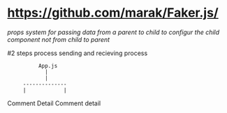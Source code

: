 # https://github.com/marak/Faker.js/

_props system for passing data from a parent to child
to configur the child component not from child to parent_
_<componentName propsName="propvalue" />_

#2 steps process sending and recieving process

              App.js
                |
                |
         --------------
         |            |

Comment Detail Comment detail
